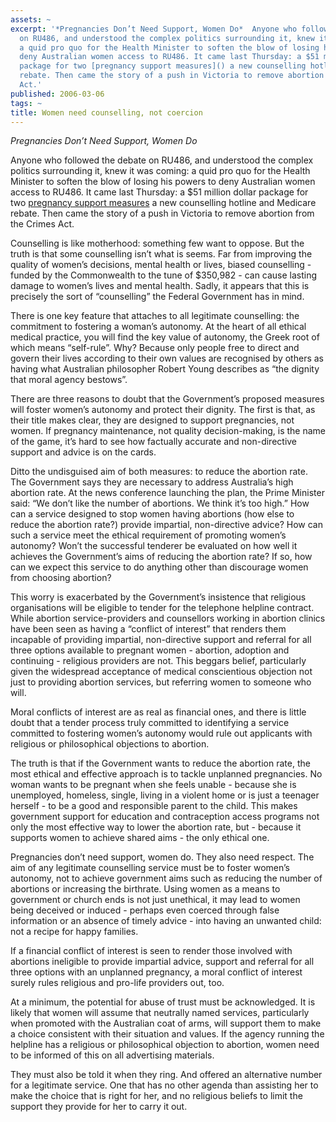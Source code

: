 ```yaml
---
assets: ~
excerpt: '*Pregnancies Don’t Need Support, Women Do*  Anyone who followed the debate
  on RU486, and understood the complex politics surrounding it, knew it was coming:
  a quid pro quo for the Health Minister to soften the blow of losing his powers to
  deny Australian women access to RU486. It came last Thursday: a $51 million dollar
  package for two [pregnancy support measures]() a new counselling hotline and Medicare
  rebate. Then came the story of a push in Victoria to remove abortion from the Crimes
  Act.'
published: 2006-03-06
tags: ~
title: Women need counselling, not coercion
---
```

*Pregnancies Don’t Need Support, Women Do*

Anyone who followed the debate on RU486, and understood the
complex politics surrounding it, knew it was coming: a quid pro quo for
the Health Minister to soften the blow of losing his powers to deny
Australian women access to RU486. It came last Thursday: a $51 million
dollar package for two [pregnancy support measures]() a new counselling
hotline and Medicare rebate. Then came the story of a push in Victoria
to remove abortion from the Crimes Act.

Counselling is like motherhood: something few want to oppose. But the
truth is that some counselling isn’t what is seems. Far from improving
the quality of women’s decisions, mental health or lives, biased
counselling - funded by the Commonwealth to the tune of $350,982 - can
cause lasting damage to women’s lives and mental health. Sadly, it
appears that this is precisely the sort of “counselling” the Federal
Government has in mind.

There is one key feature that attaches to all legitimate counselling:
the commitment to fostering a woman’s autonomy. At the heart of all
ethical medical practice, you will find the key value of autonomy, the
Greek root of which means “self-rule”. Why? Because only people free to
direct and govern their lives according to their own values are
recognised by others as having what Australian philosopher Robert Young
describes as “the dignity that moral agency bestows”.

There are three reasons to doubt that the Government’s proposed measures
will foster women’s autonomy and protect their dignity. The first is
that, as their title makes clear, they are designed to support
pregnancies, not women. If pregnancy maintenance, not quality
decision-making, is the name of the game, it’s hard to see how factually
accurate and non-directive support and advice is on the cards.

Ditto the undisguised aim of both measures: to reduce the abortion rate.
The Government says they are necessary to address Australia’s high
abortion rate. At the news conference launching the plan, the Prime
Minister said: “We don’t like the number of abortions. We think it’s too
high.” How can a service designed to stop women having abortions (how
else to reduce the abortion rate?) provide impartial, non-directive
advice? How can such a service meet the ethical requirement of promoting
women’s autonomy? Won’t the successful tenderer be evaluated on how well
it achieves the Government’s aims of reducing the abortion rate? If so,
how can we expect this service to do anything other than discourage
women from choosing abortion?

This worry is exacerbated by the Government’s insistence that religious
organisations will be eligible to tender for the telephone helpline
contract. While abortion service-providers and counsellors working in
abortion clinics have been seen as having a “conflict of interest” that
renders them incapable of providing impartial, non-directive support and
referral for all three options available to pregnant women - abortion,
adoption and continuing - religious providers are not. This beggars
belief, particularly given the widespread acceptance of medical
conscientious objection not just to providing abortion services, but
referring women to someone who will.

Moral conflicts of interest are as real as financial ones, and there is
little doubt that a tender process truly committed to identifying a
service committed to fostering women’s autonomy would rule out
applicants with religious or philosophical objections to abortion.

The truth is that if the Government wants to reduce the abortion rate,
the most ethical and effective approach is to tackle unplanned
pregnancies. No woman wants to be pregnant when she feels unable -
because she is unemployed, homeless, single, living in a violent home or
is just a teenager herself - to be a good and responsible parent to the
child. This makes government support for education and contraception
access programs not only the most effective way to lower the abortion
rate, but - because it supports women to achieve shared aims - the only
ethical one.

Pregnancies don’t need support, women do. They also need respect. The
aim of any legitimate counselling service must be to foster women’s
autonomy, not to achieve government aims such as reducing the number of
abortions or increasing the birthrate. Using women as a means to
government or church ends is not just unethical, it may lead to women
being deceived or induced - perhaps even coerced through false
information or an absence of timely advice - into having an unwanted
child: not a recipe for happy families.

If a financial conflict of interest is seen to render those involved
with abortions ineligible to provide impartial advice, support and
referral for all three options with an unplanned pregnancy, a moral
conflict of interest surely rules religious and pro-life providers out,
too.

At a minimum, the potential for abuse of trust must be acknowledged. It
is likely that women will assume that neutrally named services,
particularly when promoted with the Australian coat of arms, will
support them to make a choice consistent with their situation and
values. If the agency running the helpline has a religious or
philosophical objection to abortion, women need to be informed of this
on all advertising materials.

They must also be told it when they ring. And offered an alternative
number for a legitimate service. One that has no other agenda than
assisting her to make the choice that is right for her, and no religious
beliefs to limit the support they provide for her to carry it out.